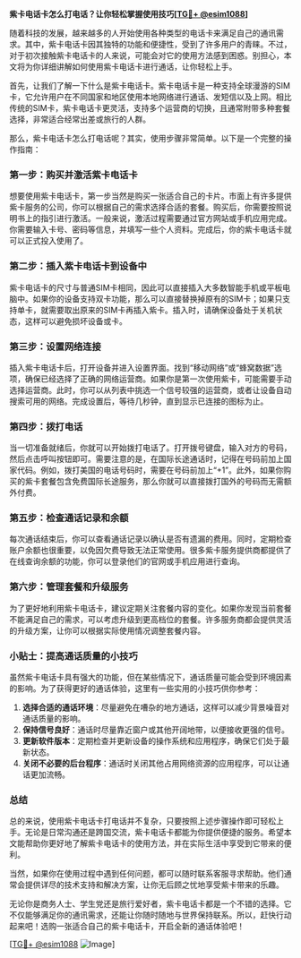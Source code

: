 **紫卡电话卡怎么打电话？让你轻松掌握使用技巧[[TG💪+ @esim1088](https://t.me/s/esim1088)]**

随着科技的发展，越来越多的人开始使用各种类型的电话卡来满足自己的通讯需求。其中，紫卡电话卡因其独特的功能和便捷性，受到了许多用户的青睐。不过，对于初次接触紫卡电话卡的人来说，可能会对它的使用方法感到困惑。别担心，本文将为你详细讲解如何使用紫卡电话卡进行通话，让你轻松上手。

首先，让我们了解一下什么是紫卡电话卡。紫卡电话卡是一种支持全球漫游的SIM卡，它允许用户在不同国家和地区使用本地网络进行通话、发短信以及上网。相比传统的SIM卡，紫卡电话卡更灵活，支持多个运营商的切换，且通常附带多种套餐选择，非常适合经常出差或旅行的人群。

那么，紫卡电话卡怎么打电话呢？其实，使用步骤非常简单。以下是一个完整的操作指南：

### 第一步：购买并激活紫卡电话卡

想要使用紫卡电话卡，第一步当然是购买一张适合自己的卡片。市面上有许多提供紫卡服务的公司，你可以根据自己的需求选择合适的套餐。购买后，你需要按照说明书上的指引进行激活。一般来说，激活过程需要通过官方网站或手机应用完成。你需要输入卡号、密码等信息，并填写一些个人资料。完成后，你的紫卡电话卡就可以正式投入使用了。

### 第二步：插入紫卡电话卡到设备中

紫卡电话卡的尺寸与普通SIM卡相同，因此可以直接插入大多数智能手机或平板电脑中。如果你的设备支持双卡功能，那么可以直接替换掉原有的SIM卡；如果只支持单卡，就需要取出原来的SIM卡再插入紫卡。插入时，请确保设备处于关机状态，这样可以避免损坏设备或卡。

### 第三步：设置网络连接

插入紫卡电话卡后，打开设备并进入设置界面。找到“移动网络”或“蜂窝数据”选项，确保已经选择了正确的网络运营商。如果你是第一次使用紫卡，可能需要手动选择运营商。此时，你可以从列表中挑选一个信号较强的运营商，或者让设备自动搜索可用的网络。完成设置后，等待几秒钟，直到显示已连接的图标为止。

### 第四步：拨打电话

当一切准备就绪后，你就可以开始拨打电话了。打开拨号键盘，输入对方的号码，然后点击呼叫按钮即可。需要注意的是，在国际长途通话时，记得在号码前加上国家代码。例如，拨打美国的电话号码时，需要在号码前加上“+1”。此外，如果你购买的紫卡套餐包含免费国际长途服务，那么你就可以直接拨打国外的号码而无需额外付费。

### 第五步：检查通话记录和余额

每次通话结束后，你可以查看通话记录以确认是否有遗漏的费用。同时，定期检查账户余额也很重要，以免因欠费导致无法正常使用。很多紫卡服务提供商都提供了在线查询余额的功能，你可以登录他们的官网或手机应用进行查询。

### 第六步：管理套餐和升级服务

为了更好地利用紫卡电话卡，建议定期关注套餐内容的变化。如果你发现当前套餐不能满足自己的需求，可以考虑升级到更高档位的套餐。许多服务商都会提供灵活的升级方案，让你可以根据实际使用情况调整套餐内容。

### 小贴士：提高通话质量的小技巧

虽然紫卡电话卡具有强大的功能，但在某些情况下，通话质量可能会受到环境因素的影响。为了获得更好的通话体验，这里有一些实用的小技巧供你参考：

1. **选择合适的通话环境**：尽量避免在嘈杂的地方通话，这样可以减少背景噪音对通话质量的影响。
2. **保持信号良好**：通话时尽量靠近窗户或其他开阔地带，以便接收更强的信号。
3. **更新软件版本**：定期检查并更新设备的操作系统和应用程序，确保它们处于最新状态。
4. **关闭不必要的后台程序**：通话时关闭其他占用网络资源的应用程序，可以让通话更加流畅。

### 总结

总的来说，使用紫卡电话卡打电话并不复杂，只要按照上述步骤操作即可轻松上手。无论是日常沟通还是跨国交流，紫卡电话卡都能为你提供便捷的服务。希望本文能帮助你更好地了解紫卡电话卡的使用方法，并在实际生活中享受到它带来的便利。

当然，如果你在使用过程中遇到任何问题，都可以随时联系客服寻求帮助。他们通常会提供详尽的技术支持和解决方案，让你无后顾之忧地享受紫卡带来的乐趣。

无论你是商务人士、学生党还是旅行爱好者，紫卡电话卡都是一个不错的选择。它不仅能够满足你的通讯需求，还能让你随时随地与世界保持联系。所以，赶快行动起来吧！选购一张适合自己的紫卡电话卡，开启全新的通话体验吧！

[[TG💪+ @esim1088](https://t.me/s/esim1088) ![Image](https://i.postimg.cc/4NQfJmqS/Snipaste-2025-05-13-00-14-12.png)]